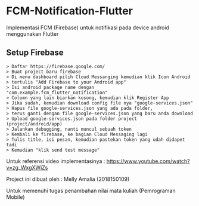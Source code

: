 # FCM-Notification-Flutter

Implementasi FCM (Firebase) untuk notifikasi pada device android menggunakan Flutter

## Setup Firebase
```
> Daftar https://firebase.google.com/
> Buat project baru firebase
> Di menu dashboard pilih Cloud Messanging kemudian klik Icon Android
> tertulis "Add Firebase to your Android app" 
> Isi android package name dengan "com.example.fcm_flutter_notification"
> Column yang lain biarkan kosong, kemudian klik Register App
> Jika sudah, kemudian download config file nya "google-services.json"
> Hapus file google-services.json yang ada pada folder, 
> terus ganti dengan file google-services.json yang baru anda download
> Upload google-services.json pada folder project (project/android/app)
> Jalankan debugging, nanti muncul sebuah token 
> Kembali ke firebase, ke bagian Cloud Messaging lagi 
> Tulis title, isi pesan, kemudian pastekan token yang udah didapet tadi
> Kemudian "klik send test message"
```
Untuk referensi video implementasinya : https://www.youtube.com/watch?v=zg_WxgXWiZs

Project ini dibuat oleh :
Melly Amalia (2018150109)

Untuk memenuhi tugas penambahan nilai mata kuliah (Pemrograman Mobile)

